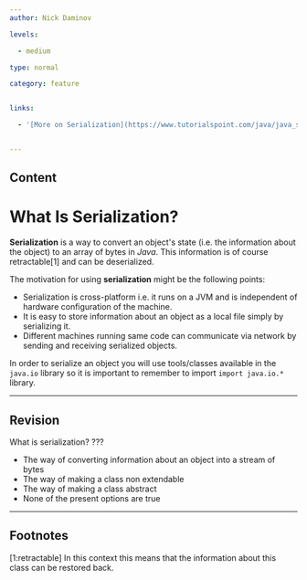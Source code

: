 ```yaml
---
author: Nick Daminov

levels:

  - medium

type: normal

category: feature


links:

  - '[More on Serialization](https://www.tutorialspoint.com/java/java_serialization.htm){website}'


---
```

## Content
# What Is Serialization?

**Serialization** is a way to convert an object's state (i.e. the information about the object) to an array of bytes in *Java*. This information is of course retractable[1] and can be deserialized.

The motivation for using **serialization** might be the following points:
- Serialization is cross-platform i.e. it runs on a JVM and is independent of hardware configuration of the machine.  
- It is easy to store information about an object as a local file simply by serializing it.
- Different machines running same code can communicate via network by sending and receiving serialized objects.

In order to serialize an object you will use tools/classes available in the `java.io` library so it is important to remember to import `import java.io.*` library.

---
## Revision

What is serialization?
???


* The way of converting information about an object into a stream of bytes
* The way of making a class non extendable
* The way of making a class abstract
* None of the present options are true

---
## Footnotes
[1:retractable]
In this context this means that the information about this class can be restored back.
